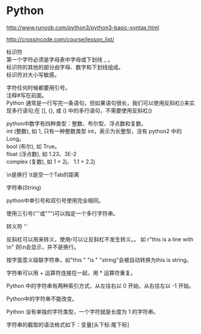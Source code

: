 # Python

http://www.runoob.com/python3/python3-basic-syntax.html

http://crossincode.com/course/lesson_list/

标识符
</br>第一个字符必须是字母表中字母或下划线 _ 。
</br>标识符的其他的部分由字母、数字和下划线组成。
</br>标识符对大小写敏感。

字符任何时候都要用引号。
</br>注释#写在前面。
</br>Python 通常是一行写完一条语句，但如果语句很长，我们可以使用反斜杠(\)来实现多行语句;在 [], {}, 或 () 中的多行语句，不需要使用反斜杠(\)

python中数字有四种类型：整数、布尔型、浮点数和复数。
</br>
int (整数), 如 1, 只有一种整数类型 int，表示为长整型，没有 python2 中的 Long。
</br>bool (布尔), 如 True。
</br>float (浮点数), 如 1.23、3E-2
</br>complex (复数), 如 1 + 2j、 1.1 + 2.2j

\n是换行 \t是空一个Tab的距离

字符串(String)

python中单引号和双引号使用完全相同。

使用三引号('''或""")可以指定一个多行字符串。

转义符 '\'

反斜杠可以用来转义，使用r可以让反斜杠不发生转义。。 如 r"this is a line with \n" 则\n会显示，并不是换行。

按字面意义级联字符串，如"this " "is " "string"会被自动转换为this is string。

字符串可以用 + 运算符连接在一起，用 * 运算符重复。

Python 中的字符串有两种索引方式，从左往右以 0 开始，从右往左以 -1 开始。

Python中的字符串不能改变。

Python 没有单独的字符类型，一个字符就是长度为 1 的字符串。

字符串的截取的语法格式如下：变量[头下标:尾下标]
